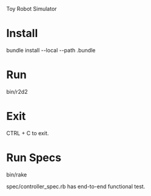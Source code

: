 Toy Robot Simulator

Install
====
bundle install --local --path .bundle

Run
====
bin/r2d2

Exit
====
CTRL + C to exit.


Run Specs
====
bin/rake

spec/controller_spec.rb has end-to-end functional test.






